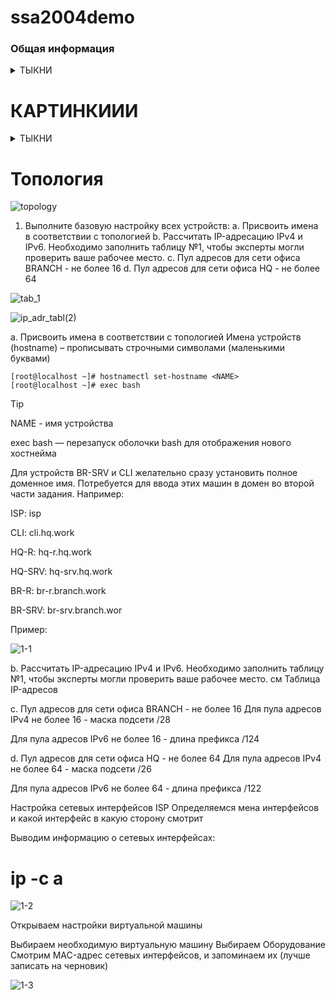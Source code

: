 # ssa2004demo

### Общая информация

<details>
<summary>ТЫКНИ</summary>

Оценочные материалы демонстрационного экзамена 2024 года 09.02.06 «Сетевое и системное администрирование»

    https://bom.firpo.ru/

КОД 09.02.06-1-2024 Том 1

    https://bom.firpo.ru/file/9791/%D0%9A%D0%9E%D0%94%2009.02.06-1-2024%20%D0%A2%D0%BE%D0%BC%201.pdf

[Задание Модуль 1](http://wiki.prcit.ru/Demo-2024/%D0%9C%D0%BE%D0%B4%D1%83%D0%BB%D1%8C-1)

В данном варианте решения предполагается использовать RedOS 7.3.4 Сервер минимальный и RedOS 7.3.4 Рабочая станция

    https://files.red-soft.ru/redos/7.3/x86_64/iso/redos-MUROM-7.3.4-20231220.0-Everything-x86_64-DVD1.iso
калькулятор ipv4

    https://ipmeter.ru/
калькулятор ipv6

    https://www.coderstool.com/ipv6-subnet-calculator
drawio

    https://app.diagrams.net/
    
)

</details>

# КАРТИНКИИИ

<details>
<summary>ТЫКНИ</summary>

![topology](https://github.com/be2glaz/ssa2004demo/assets/89695370/54472aa7-2573-4f55-b219-bf314e30f1ec)

![tab_1](https://github.com/be2glaz/ssa2004demo/assets/89695370/a48d854b-7284-4f67-8318-ce1c1a6ea22d)

![ip_adr_tabl(2)](https://github.com/be2glaz/ssa2004demo/assets/89695370/91c000bb-9a96-4017-8ee9-86e59870074c)

![l3_topologiya_(2)](https://github.com/be2glaz/ssa2004demo/assets/89695370/3a2e1161-db7c-4627-8191-98a602cd43ef)

</details>

# Топология

    
![topology](https://github.com/be2glaz/ssa2004demo/assets/89695370/54472aa7-2573-4f55-b219-bf314e30f1ec)



1. Выполните базовую настройку всех устройств:
a. Присвоить имена в соответствии с топологией
b. Рассчитать IP-адресацию IPv4 и IPv6. Необходимо заполнить таблицу №1, чтобы эксперты могли проверить ваше рабочее место.
c. Пул адресов для сети офиса BRANCH - не более 16
d. Пул адресов для сети офиса HQ - не более 64

![tab_1](https://github.com/be2glaz/ssa2004demo/assets/89695370/a48d854b-7284-4f67-8318-ce1c1a6ea22d)


![ip_adr_tabl(2)](https://github.com/be2glaz/ssa2004demo/assets/89695370/91c000bb-9a96-4017-8ee9-86e59870074c)


а. Присвоить имена в соответствии с топологией
Имена устройств (hostname) – прописывать строчными символами (маленькими буквами)

    [root@localhost ~]# hostnamectl set-hostname <NAME>
    [root@localhost ~]# exec bash
> [!TIP]
>    NAME - имя устройства
> 
>    exec bash — перезапуск оболочки bash для отображения нового хостнейма
> 
>    Для устройств BR-SRV и CLI желательно сразу установить полное доменное имя. Потребуется для ввода этих машин в домен во второй части задания.
>    Например:
> 
>    ISP: isp
> 
>    CLI: cli.hq.work
> 
>    HQ-R: hq-r.hq.work
> 
>    HQ-SRV: hq-srv.hq.work
> 
>    BR-R: br-r.branch.work
> 
>    BR-SRV: br-srv.branch.wor

Пример:

![1-1](https://github.com/be2glaz/ssa2004demo/assets/89695370/cb447ca2-2e79-496b-8643-97fe1d349fe8)


b. Рассчитать IP-адресацию IPv4 и IPv6. Необходимо заполнить таблицу №1, чтобы эксперты могли проверить ваше рабочее место.
см Таблица IP-адресов

c. Пул адресов для сети офиса BRANCH - не более 16
Для пула адресов IPv4 не более 16 - маска подсети /28

Для пула адресов IPv6 не более 16 - длина префикса /124

d. Пул адресов для сети офиса HQ - не более 64
Для пула адресов IPv4 не более 64 - маска подсети /26

Для пула адресов IPv6 не более 64 - длина префикса /122


Настройка сетевых интерфейсов
ISP
Определяемся мена интерфейсов и какой интерфейс в какую сторону смотрит

Выводим информацию о сетевых интерфейсах:

# ip -c a

![1-2](https://github.com/be2glaz/ssa2004demo/assets/89695370/cf26d254-96d5-495e-9c99-ebf201d9a5c4)

Открываем настройки виртуальной машины

Выбираем необходимую виртуальную машину
Выбираем Оборудование
Смотрим MAC-адрес сетевых интерфейсов, и запоминаем их (лучше записать на черновик)

![1-3](https://github.com/be2glaz/ssa2004demo/assets/89695370/a52f6ddf-f930-466e-87cd-d0426988931a)













